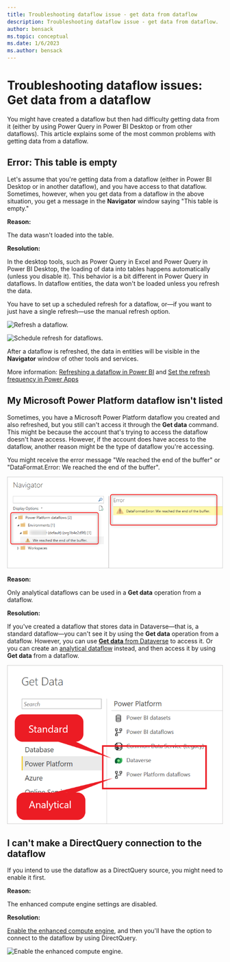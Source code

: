 ```yaml
---
title: Troubleshooting dataflow issue - get data from dataflow
description: Troubleshooting dataflow issue - get data from dataflow.
author: bensack
ms.topic: conceptual
ms.date: 1/6/2023
ms.author: bensack
---
```


# Troubleshooting dataflow issues: Get data from a dataflow

You might have created a dataflow but then had difficulty getting data from it (either by using Power Query in Power BI Desktop or from other dataflows). This article explains some of the most common problems with getting data from a dataflow.

## Error: This table is empty

Let's assume that you're getting data from a dataflow (either in Power BI Desktop or in another dataflow), and you have access to that dataflow. Sometimes, however, when you get data from a dataflow in the above situation, you get a message in the **Navigator** window saying "This table is empty."

**Reason:**

The data wasn't loaded into the table.

**Resolution:**

In the desktop tools, such as Power Query in Excel and Power Query in Power BI Desktop, the loading of data into tables happens automatically (unless you disable it). This behavior is a bit different in Power Query in dataflows. In dataflow entities, the data won't be loaded unless you refresh the data.

You have to set up a scheduled refresh for a dataflow, or&mdash;if you want to just have a single refresh&mdash;use the manual refresh option.

![Refresh a dataflow.](/power-bi/transform-model/media/service-dataflows-create-use/dataflows-create-use_13.png)

![Schedule refresh for dataflows.](/power-bi/transform-model/media/service-dataflows-create-use/dataflows-create-use_14.png)

After a dataflow is refreshed, the data in entities will be visible in the **Navigator** window of other tools and services.

More information: [Refreshing a dataflow in Power BI](/power-bi/transform-model/dataflows/dataflows-configure-consume#refreshing-a-dataflow) and [Set the refresh frequency in Power Apps](/powerapps/maker/common-data-service/create-and-use-dataflows#set-the-refresh-frequency)

## My Microsoft Power Platform dataflow isn't listed

Sometimes, you have a Microsoft Power Platform dataflow you created and also refreshed, but you still can't access it through the **Get data** command. This might be because the account that's trying to access the dataflow doesn't have access. However, if the account does have access to the dataflow, another reason might be the type of dataflow you're accessing.

You might receive the error message "We reached the end of the buffer" or "DataFormat.Error: We reached the end of the buffer".

![Get data from a standard dataflow.](media/troubleshoot-dataflow-issue-get-data-from-dataflow/standard-dataflow-get-data.png)

**Reason:**

Only analytical dataflows can be used in a **Get data** operation from a dataflow.

**Resolution:**

If you've created a dataflow that stores data in Dataverse&mdash;that is, a standard dataflow&mdash;you can't see it by using the **Get data** operation from a dataflow. However, you can use [**Get data** from Dataverse](../connectors/dataverse.md#finding-your-dataverse-environment-url) to access it. Or you can create an [analytical dataflow](understanding-differences-between-analytical-standard-dataflows.md) instead, and then access it by using **Get data** from a dataflow.

![Get data from standard dataflow versus analytical dataflows.](media/troubleshoot-dataflow-issue-get-data-from-dataflow/get-data-standard-analytical-dataflow.png)

## I can't make a DirectQuery connection to the dataflow

If you intend to use the dataflow as a DirectQuery source, you might need to enable it first.

**Reason:**

The enhanced compute engine settings are disabled.

**Resolution:**

[Enable the enhanced compute engine](/power-bi/transform-model/service-dataflows-directquery), and then you'll have the option to connect to the dataflow by using DirectQuery.

![Enable the enhanced compute engine.](/power-bi/transform-model/media/service-dataflows-directquery/dataflows-directquery-01.png)
